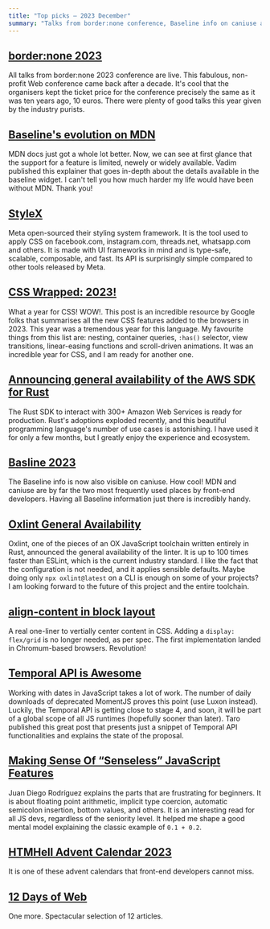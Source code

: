 ```yaml
---
title: "Top picks — 2023 December"
summary: "Talks from border:none conference, Baseline info on caniuse and MDN, StyleX, CSS Wrapped by Google team, Rust version of AWS SDK, Oxlint, revolutionary method to center things in CSS, Temporal API, crazy parts of JavaScript and good advent calendars for Web devs."
---
```


## [border:none 2023](https://www.youtube.com/playlist?list=PL8ZzmQWppBBsPY2f9_iT0N9lcZG5jAhI9)

All talks from border:none 2023 conference are live. This fabulous, non-profit Web conference came back after a decade. It's cool that the organisers kept the ticket price for the conference precisely the same as it was ten years ago, 10 euros. There were plenty of good talks this year given by the industry purists.

## [Baseline's evolution on MDN](https://developer.mozilla.org/en-US/blog/baseline-evolution-on-mdn/)

MDN docs just got a whole lot better. Now, we can see at first glance that the support for a feature is limited, newely or widely available. Vadim published this explainer that goes in-depth about the details available in the baseline widget. I can't tell you how much harder my life would have been without MDN. Thank you!

## [StyleX](https://stylexjs.com)

Meta open-sourced their styling system framework. It is the tool used to apply CSS on facebook.com, instagram.com, threads.net, whatsapp.com and others. It is made with UI frameworks in mind and is type-safe, scalable, composable, and fast. Its API is surprisingly simple compared to other tools released by Meta.

## [CSS Wrapped: 2023!](https://developer.chrome.com/blog/css-wrapped-2023)

What a year for CSS! WOW!. This post is an incredible resource by Google folks that summarises all the new CSS features added to the browsers in 2023. This year was a tremendous year for this language. My favourite things from this list are: nesting, container queries, `:has()` selector, view transitions, linear-easing functions and scroll-driven animations. It was an incredible year for CSS, and I am ready for another one.

## [Announcing general availability of the AWS SDK for Rust](https://aws.amazon.com/blogs/developer/announcing-general-availability-of-the-aws-sdk-for-rust/)

The Rust SDK to interact with 300+ Amazon Web Services is ready for production. Rust's adoptions exploded recently, and this beautiful programming language's number of use cases is astonishing. I have used it for only a few months, but I greatly enjoy the experience and ecosystem.

## [Basline 2023](https://web.dev/blog/baseline2023)

The Baseline info is now also visible on caniuse. How cool! MDN and caniuse are by far the two most frequently used places by front-end developers. Having all Baseline information just there is incredibly handy.

## [Oxlint General Availability](https://oxc-project.github.io/blog/2023-12-12-announcing-oxlint.html)

Oxlint, one of the pieces of an OX JavaScript toolchain written entirely in Rust, announced the general availability of the linter. It is up to 100 times faster than ESLint, which is the current industry standard. I like the fact that the configuration is not needed, and it applies sensible defaults. Maybe doing only `npx oxlint@latest` on a CLI is enough on some of your projects? I am looking forward to the future of this project and the entire toolchain.

## [align-content in block layout](https://rachelandrew.co.uk/archives/2023/12/19/align-content-in-block-layout/)

A real one-liner to vertially center content in CSS. Adding a `display: flex/grid` is no longer needed, as per spec. The first implementation landed in Chromum-based browsers. Revolution!

## [Temporal API is Awesome](https://taro.codes/posts/2023-08-23-temporal-api/)

Working with dates in JavaScript takes a lot of work. The number of daily downloads of deprecated MomentJS proves this point (use Luxon instead). Luckily, the Temporal API is getting close to stage 4, and soon, it will be part of a global scope of all JS runtimes (hopefully sooner than later). Taro published this great post that presents just a snippet of Temporal API functionalities and explains the state of the proposal.

## [Making Sense Of “Senseless” JavaScript Features](https://www.smashingmagazine.com/2023/12/making-sense-of-senseless-javascript-features/)

Juan Diego Rodríguez explains the parts that are frustrating for beginners. It is about floating point arithmetic, implicit type coercion, automatic semicolon insertion, bottom values, and others. It is an interesting read for all JS devs, regardless of the seniority level. It helped me shape a good mental model explaining the classic example of `0.1 + 0.2`.

## [HTMHell Advent Calendar 2023](https://www.htmhell.dev/adventcalendar/)

It is one of these advent calendars that front-end developers cannot miss.

## [12 Days of Web](https://12daysofweb.dev)

One more. Spectacular selection of 12 articles.
